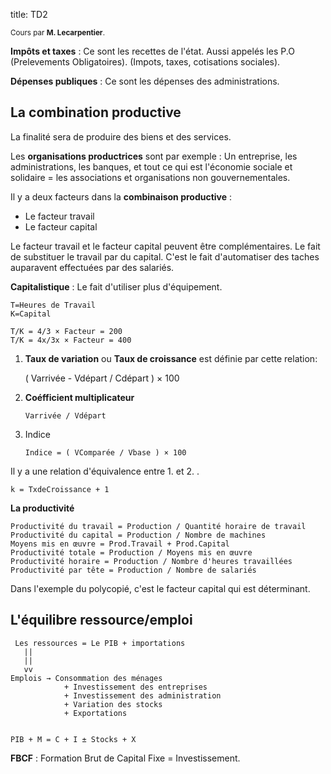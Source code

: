 title: TD2

<small>Cours par **M. Lecarpentier**. </small>

**Impôts et taxes** : Ce sont les recettes de l'état. Aussi appelés les 
P.O (Prelevements Obligatoires). (Impots, taxes, cotisations sociales). 

**Dépenses publiques** : Ce sont les dépenses des administrations. 

## La combination productive

La finalité sera de produire des biens et des services. 

Les **organisations productrices** sont par exemple : Un entreprise, les 
administrations, les banques, et tout ce qui est l'économie sociale et 
solidaire = les associations et organisations non gouvernementales. 

Il y a deux facteurs dans la **combinaison productive** : 

* Le facteur travail
* Le facteur capital

Le facteur travail et le facteur capital peuvent être complémentaires. 
Le fait de substituer le travail par du capital. C'est le fait 
d'automatiser des taches auparavent effectuées par des salariés. 

**Capitalistique** : Le fait d'utiliser plus d'équipement. 

    T=Heures de Travail
    K=Capital

    T/K = 4/3 × Facteur = 200
    T/K = 4x/3x × Facteur = 400

1. **Taux de variation** ou **Taux de croissance** est définie par cette 
relation:

      ( Varrivée - Vdépart / Cdépart ) × 100

2. **Coéfficient multiplicateur**

       Varrivée / Vdépart

3. Indice

       Indice = ( VComparée / Vbase ) × 100

Il y a une relation d'équivalence entre 1. et 2. . 

    k = TxdeCroissance + 1

**La productivité** 

    Productivité du travail = Production / Quantité horaire de travail
    Productivité du capital = Production / Nombre de machines
    Moyens mis en œuvre = Prod.Travail + Prod.Capital
    Productivité totale = Production / Moyens mis en œuvre
    Productivité horaire = Production / Nombre d'heures travaillées
    Productivité par tête = Production / Nombre de salariés


Dans l'exemple du polycopié, c'est le facteur capital qui est déterminant. 

## L'équilibre ressource/emploi

     Les ressources = Le PIB + importations
       ||
       ||
       vv
    Emplois → Consommation des ménages 
                + Investissement des entreprises 
                + Investissement des administration 
                + Variation des stocks 
                + Exportations


    PIB + M = C + I ± Stocks + X

**FBCF** : Formation Brut de Capital Fixe = Investissement. 

